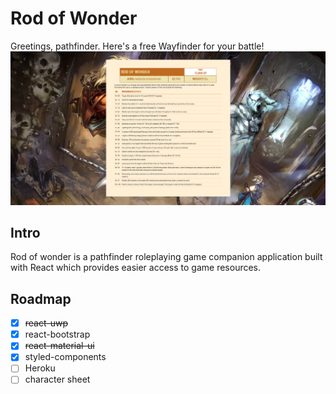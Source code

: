 Rod of Wonder
======

Greetings, pathfinder. Here's a free Wayfinder for your battle!
![screenshot](https://github.com/wynnsu/rod-of-wonder/blob/master/images/screenshot.png "Screenshot")

Intro
------

Rod of wonder is a pathfinder roleplaying game companion application built with React which provides easier access to game resources.

Roadmap
------

- [x] ~~react-uwp~~
- [x] react-bootstrap
- [x] ~~react-material-ui~~
- [x] styled-components
- [ ] Heroku
- [ ] character sheet
